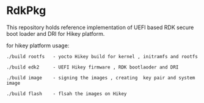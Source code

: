 # RdkPkg
This repository holds reference implementation of UEFI based RDK secure boot loader and DRI for Hikey platform.

for hikey platform
 usage:
 
	./build rootfs   - yocto Hikey build for kernel , initramfs and rootfs 
	
	./build edk2     - UEFI Hikey firmware , RDK bootlaoder and DRI
	
	./build image    - signing the images , creating  key pair and system image
	
	./build flash    - flsah the images on Hikey 
